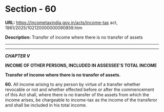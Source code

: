 # Section - 60

**URL:** https://incometaxindia.gov.in/acts/income-tax act, 1961/2025/102120000000090859.htm

**Description:** Transfer of income where there is no transfer of assets

---

****

**_CHAPTER V_**

**INCOME OF OTHER PERSONS, INCLUDED IN ASSESSEE'S TOTAL INCOME**

**Transfer of income where there is no transfer of assets.**

**60.** All income arising to any person by virtue of a transfer whether revocable or not and whether effected before or after the commencement of this Act shall, where there is no transfer of the assets from which the income arises, be chargeable to income-tax as the income of the transferor and shall be included in his total income.